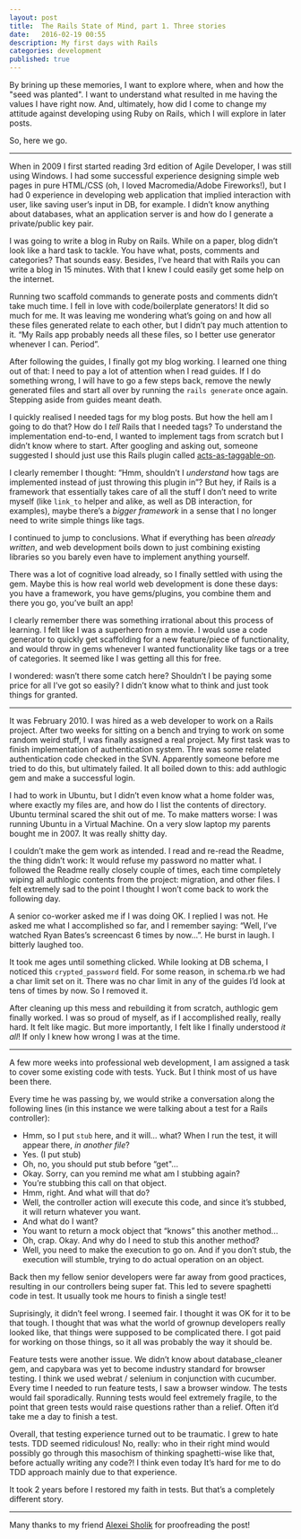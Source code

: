 ```yaml
---
layout: post
title:  The Rails State of Mind, part 1. Three stories
date:   2016-02-19 00:55
description: My first days with Rails
categories: development
published: true
---
```


By brining up these memories, I want to explore where, when and how the "seed was planted". I want to understand what resulted in me having the values I have right now. And, ultimately, how did I come to change my attitude against developing using Ruby on Rails, which I will explore in later posts.

So, here we go.

---

When in 2009 I first started reading 3rd edition of Agile Developer, I was still using Windows. I had some successful experience designing simple web pages in pure HTML/CSS (oh, I loved Macromedia/Adobe Fireworks!), but I had 0 experience in developing web application that implied interaction with user, like saving user’s input in DB, for example. I didn’t know anything about databases, what an application server is and how do I generate a private/public key pair. 

I was going to write a blog in Ruby on Rails. While on a paper, blog didn’t look like a hard task to tackle. You have what, posts, comments and categories? That sounds easy. Besides, I’ve heard that with Rails you can write a blog in 15 minutes. With that I knew I could easily get some help on the internet.

Running two scaffold commands to generate posts and comments didn’t take much time. I fell in love with code/boilerplate generators! It did so much for me. It was leaving me wondering what’s going on and how all these files generated relate to each other, but I didn’t pay much attention to it. “My Rails app probably needs all these files, so I better use generator whenever I can. Period”.

After following the guides, I finally got my blog working. I learned one thing out of that: I need to pay a lot of attention when I read guides. If I do something wrong, I will have to go a few steps back, remove the newly generated files and start all over by running the `rails generate` once again. Stepping aside from guides meant death.

I quickly realised I needed tags for my blog posts. But how the hell am I going to do that? How do I _tell_ Rails that I needed tags? To understand the implementation end-to-end, I wanted to implement tags from scratch but I didn’t know where to start. After googling and asking out, someone suggested I should just use this Rails plugin called [acts-as-taggable-on](https://github.com/mbleigh/acts-as-taggable-on).

I clearly remember I thought: “Hmm, shouldn’t I _understand_ how tags are implemented instead of just throwing this plugin in”? But hey, if Rails is a framework that essentially takes care of all the stuff I don’t need to write myself (like `link_to` helper and alike, as well as DB interaction, for examples), maybe there’s a _bigger framework_ in a sense that I no longer need to write simple things like tags.

I continued to jump to conclusions. What if everything has been _already written_, and web development boils down to just combining existing libraries so you barely even have to implement anything yourself.

There was a lot of cognitive load already, so I finally settled with using the gem. Maybe this is how real world web development is done these days: you have a framework, you have gems/plugins, you combine them and there you go, you’ve built an app!

I clearly remember there was something irrational about this process of learning. I felt like I was a superhero from a movie. I would use a code generator to quickly get scaffolding for a new feature/piece of functionality, and would throw in gems whenever I wanted functionality like tags or a tree of categories. It seemed like I was getting all this for free.

I wondered: wasn’t there some catch here? Shouldn’t I be paying some price for all I’ve got so easily? I didn’t know what to think and just took things for granted.

---

It was February 2010. I was hired as a web developer to work on a Rails project. After two weeks for sitting on a bench and trying to work on some random weird stuff, I was finally assigned a real project. My first task was to finish implementation of authentication system. Thre was some related authentication code checked in the SVN. Apparently someone before me tried to do this, but ultimately failed. It all boiled down to this: add authlogic gem and make a successful login.

I had to work in Ubuntu, but I didn’t even know what a home folder was, where exactly my files are, and how do I list the contents of directory. Ubuntu terminal scared the shit out of me. To make matters worse: I was running Ubuntu in a Virtual Machine. On a very slow laptop my parents bought me in 2007. It was really shitty day.

I couldn’t make the gem work as intended. I read and re-read the Readme, the thing didn’t work: It would refuse my password no matter what. I followed the Readme really closely couple of times, each time completely wiping all authlogic contents from the project: migration, and other files. I felt extremely sad to the point I thought I won’t come back to work the following day.

A senior co-worker asked me if I was doing OK. I replied I was not. He asked me what I accomplished so far, and I remember saying: “Well, I’ve watched Ryan Bates’s screencast 6 times by now…”. He burst in laugh. I bitterly laughed too.

It took me ages until something clicked. While looking at DB schema, I noticed this `crypted_password` field. For some reason, in schema.rb we had a char limit set on it. There was no char limit in any of the guides I’d look at tens of times by now. So I removed it.

After cleaning up this mess and rebuilding it from scratch, authlogic gem finally worked. I was so proud of myself, as if I accomplished really, really hard. It felt like magic. But more importantly, I felt like I finally understood _it all_! If only I knew how wrong I was at the time.

---

A few more weeks into professional web development, I am assigned a task to cover some existing code with tests. Yuck. But I think  most of us have been there.

Every time he was passing by, we would strike a conversation along the following lines (in this instance we were talking about a test for a Rails controller):

- Hmm, so I put `stub` here, and it will… what? When I run the test, it will appear there, _in another file_?
- Yes.
(I put stub)
- Oh, no, you should put stub before “get"...
- Okay. Sorry, can you remind me what am I stubbing again?
- You’re stubbing this call on that object.
- Hmm, right. And what will that do?
- Well, the controller action will execute this code, and since it’s stubbed, it will return whatever you want.
- And what do I want?
- You want to return a mock object that “knows” this another method...
- Oh, crap. Okay. And why do I need to stub this another method?
- Well, you need to make the execution to go on. And if you don’t stub, the execution will stumble, trying to do actual operation on an object.

Back then my fellow senior developers were far away from good practices, resulting in our controllers being super fat. This led to severe spaghetti code in test. It usually took me hours to finish a single test!

Suprisingly, it didn’t feel wrong. I seemed fair. I thought it was OK for it to be that tough. I thought that was what the world of grownup developers really looked like, that things were supposed to be complicated there. I got paid for working on those things, so it all was probably the way it should be.

Feature tests were another issue. We didn’t know about database_cleaner gem, and capybara was yet to become industry standard for browser testing. I think we used webrat / selenium in conjunction with cucumber. Every time I needed to run feature tests, I saw a browser window. The tests would fail sporadically. Running tests would feel extremely fragile, to the point that green tests would raise questions rather than a relief. Often it’d take me a day to finish a test.

Overall, that testing experience turned out to be traumatic. I grew to hate tests. TDD seemed ridiculous! No, really: who in their right mind would possibly go through this masochism of thinking spaghetti-wise like that, before actually writing any code?! I think even today It’s hard for me to do TDD approach mainly due to that experience.

It took 2 years before I restored my faith in tests. But that’s a completely different story.

---

Many thanks to my friend [Alexei Sholik](https://github.com/alco/) for proofreading the post!
